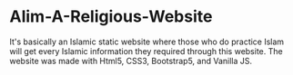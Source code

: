 # Alim-A-Religious-Website
It's basically an Islamic static website where those who do practice Islam will get every Islamic information they required through this website. The website was made with Html5, CSS3, Bootstrap5, and Vanilla JS.
